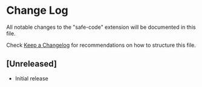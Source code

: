 # Change Log

All notable changes to the "safe-code" extension will be documented in this file.

Check [Keep a Changelog](http://keepachangelog.com/) for recommendations on how to structure this file.

## [Unreleased]

- Initial release